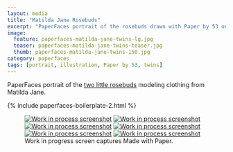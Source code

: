 ```yaml
---
layout: media
title: "Matilda Jane Rosebuds"
excerpt: "PaperFaces portrait of the rosebuds drawn with Paper by 53 on an iPad."
image: 
  feature: paperfaces-matilda-jane-twins-lg.jpg
  teaser: paperfaces-matilda-jane-twins-teaser.jpg
  thumb: paperfaces-matilda-jane-twins-150.jpg
category: paperfaces
tags: [portrait, illustration, Paper by 53, twins]
---
```


PaperFaces portrait of the [two little rosebuds](http://2littlerosebuds.com/2014/04/24/matilda-jane-spring-clothing-review-giveaway-ends/) modeling clothing from Matilda Jane.

{% include paperfaces-boilerplate-2.html %}

<figure class="third">
	<a href="{{ site.url }}/images/paperfaces-mj-twins-process-1-lg.jpg"><img src="{{ site.url }}/images/paperfaces-mj-twins-process-1-600.jpg" alt="Work in process screenshot"></a>
	<a href="{{ site.url }}/images/paperfaces-mj-twins-process-2-lg.jpg"><img src="{{ site.url }}/images/paperfaces-mj-twins-process-2-600.jpg" alt="Work in process screenshot"></a>
	<a href="{{ site.url }}/images/paperfaces-mj-twins-process-3-lg.jpg"><img src="{{ site.url }}/images/paperfaces-mj-twins-process-3-600.jpg" alt="Work in process screenshot"></a>
	<a href="{{ site.url }}/images/paperfaces-mj-twins-process-4-lg.jpg"><img src="{{ site.url }}/images/paperfaces-mj-twins-process-4-600.jpg" alt="Work in process screenshot"></a>
	<a href="{{ site.url }}/images/paperfaces-mj-twins-process-5-lg.jpg"><img src="{{ site.url }}/images/paperfaces-mj-twins-process-5-600.jpg" alt="Work in process screenshot"></a>
	<a href="{{ site.url }}/images/paperfaces-mj-twins-process-6-lg.jpg"><img src="{{ site.url }}/images/paperfaces-mj-twins-process-6-600.jpg" alt="Work in process screenshot"></a>
	<figcaption>Work in progress screen captures Made with Paper.</figcaption>
</figure>